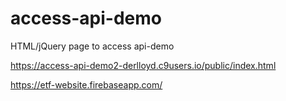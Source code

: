 # access-api-demo
HTML/jQuery page to access api-demo


https://access-api-demo2-derlloyd.c9users.io/public/index.html

https://etf-website.firebaseapp.com/
